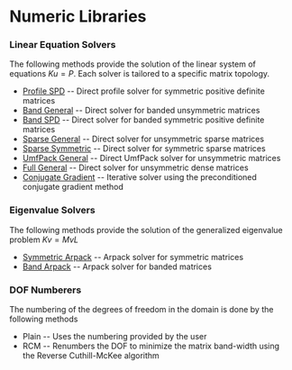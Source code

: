 # Numeric Libraries

### Linear Equation Solvers
The following methods provide the solution of the linear system of equations $Ku = P$. Each solver is tailored to a specific matrix topology.

- [Profile SPD]() -- Direct profile solver for symmetric positive definite matrices
- [Band General]() -- Direct solver for banded unsymmetric matrices
- [Band SPD]() -- Direct solver for banded symmetric positive definite matrices
- [Sparse General]() -- Direct solver for unsymmetric sparse matrices
- [Sparse Symmetric]() -- Direct solver for symmetric sparse matrices
- [UmfPack General]() -- Direct UmfPack solver for unsymmetric matrices
- [Full General]() -- Direct solver for unsymmetric dense matrices
- [Conjugate Gradient]() -- Iterative solver using the preconditioned conjugate gradient method

### Eigenvalue Solvers
The following methods provide the solution of the generalized eigenvalue problem $Kv = MvL$

- [Symmetric Arpack]() -- Arpack solver for symmetric matrices
- [Band Arpack]() -- Arpack solver for banded matrices

### DOF Numberers
The numbering of the degrees of freedom in the domain is done by the following methods

- Plain -- Uses the numbering provided by the user
- RCM -- Renumbers the DOF to minimize the matrix band-width using the Reverse Cuthill-McKee algorithm


